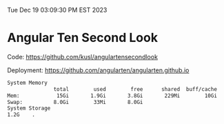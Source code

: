 Tue Dec 19 03:09:30 PM EST 2023

# Angular Ten Second Look

Code: https://github.com/kusl/angulartensecondlook

Deployment: https://github.com/angularten/angularten.github.io

```bash
System Memory
               total        used        free      shared  buff/cache   available
Mem:            15Gi       1.9Gi       3.8Gi       229Mi        10Gi        13Gi
Swap:          8.0Gi        33Mi       8.0Gi
System Storage
1.2G	.
```
